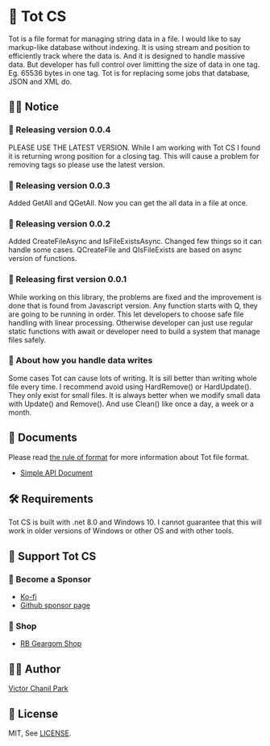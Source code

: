 # 🥇 Tot CS

Tot is a file format for managing string data in a file. I would like to say markup-like database without indexing. It is using stream and position to efficiently track where the data is. And it is designed to handle massive data. But developer has full control over limitting the size of data in one tag. Eg. 65536 bytes in one tag. Tot is for replacing some jobs that database, JSON and XML do.

## 👨‍🏫 Notice

### 🎉 Releasing version 0.0.4

PLEASE USE THE LATEST VERSION. While I am working with Tot CS I found it is returning wrong position for a closing tag. This will cause a problem for removing tags so please use the latest version.

### 🎉 Releasing version 0.0.3

Added GetAll and QGetAll. Now you can get the all data in a file at once.

### 🎉 Releasing version 0.0.2

Added CreateFileAsync and IsFileExistsAsync. Changed few things so it can handle some cases. QCreateFile and QIsFileExists are based on async version of functions.

### 🎉 Releasing first version 0.0.1

While working on this library, the problems are fixed and the improvement is done that is found from Javascript version. Any function starts with Q, they are going to be running in order. This let developers to choose safe file handling with linear processing. Otherwise developer can just use regular static functions with await or developer need to build a system that manage files safely.

### 📢 About how you handle data writes

Some cases Tot can cause lots of writing. It is sill better than writing whole file every time. I recommend avoid using HardRemove() or HardUpdate(). They only exist for small files. It is always better when we modify small data with Update() and Remove(). And use Clean() like once a day, a week or a month.

## 📖 Documents

Please read [the rule of format](https://github.com/opdev1004/totcs/tree/main/documents/rules.md) for more information about Tot file format.

- [Simple API Document](https://github.com/opdev1004/totcs/tree/main/documents/simple_api.md)

## 🛠 Requirements

Tot CS is built with .net 8.0 and Windows 10. I cannot guarantee that this will work in older versions of Windows or other OS and with other tools.

## 💪 Support Tot CS

### 👼 Become a Sponsor

- [Ko-fi](https://ko-fi.com/opdev1004)
- [Github sponsor page](https://github.com/sponsors/opdev1004)

### 🎁 Shop

- [RB Geargom Shop](https://www.redbubble.com/people/Geargom/shop)

## 👨‍💻 Author

[Victor Chanil Park](https://github.com/opdev1004)

## 💯 License

MIT, See [LICENSE](./LICENSE).
